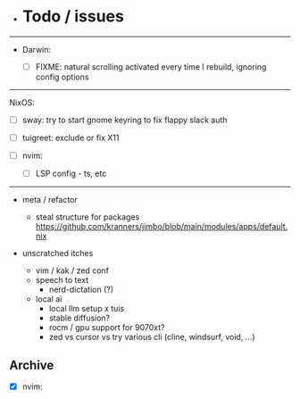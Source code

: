 - # Todo / issues

---

- Darwin:

  - [ ] FIXME: natural scrolling activated every time I rebuild, ignoring config options

---

NixOS:

- [ ] sway: try to start gnome keyring to fix flappy slack auth
- [ ] tuigreet: exclude or fix X11

- [ ] nvim: 
  - [ ] LSP config - ts, etc

---

- meta / refactor
  - steal structure for packages <https://github.com/kranners/jimbo/blob/main/modules/apps/default.nix>

- unscratched itches
  - vim / kak / zed conf
  - speech to text
    - nerd-dictation (?)
  - local ai
    - local llm setup x tuis
    - stable diffusion?
    - rocm / gpu support for 9070xt?
    - zed vs cursor vs try various cli (cline, windsurf, void, ...)

## Archive

- [x] nvim: